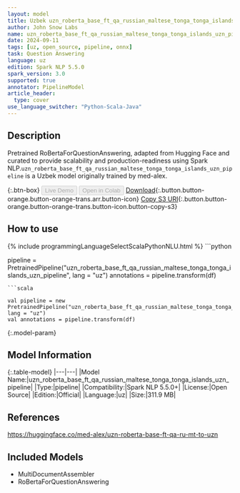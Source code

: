 ```yaml
---
layout: model
title: Uzbek uzn_roberta_base_ft_qa_russian_maltese_tonga_tonga_islands_uzn_pipeline pipeline RoBertaForQuestionAnswering from med-alex
author: John Snow Labs
name: uzn_roberta_base_ft_qa_russian_maltese_tonga_tonga_islands_uzn_pipeline
date: 2024-09-11
tags: [uz, open_source, pipeline, onnx]
task: Question Answering
language: uz
edition: Spark NLP 5.5.0
spark_version: 3.0
supported: true
annotator: PipelineModel
article_header:
  type: cover
use_language_switcher: "Python-Scala-Java"
---
```


## Description

Pretrained RoBertaForQuestionAnswering, adapted from Hugging Face and curated to provide scalability and production-readiness using Spark NLP.`uzn_roberta_base_ft_qa_russian_maltese_tonga_tonga_islands_uzn_pipeline` is a Uzbek model originally trained by med-alex.

{:.btn-box}
<button class="button button-orange" disabled>Live Demo</button>
<button class="button button-orange" disabled>Open in Colab</button>
[Download](https://s3.amazonaws.com/auxdata.johnsnowlabs.com/public/models/uzn_roberta_base_ft_qa_russian_maltese_tonga_tonga_islands_uzn_pipeline_uz_5.5.0_3.0_1726036764845.zip){:.button.button-orange.button-orange-trans.arr.button-icon}
[Copy S3 URI](s3://auxdata.johnsnowlabs.com/public/models/uzn_roberta_base_ft_qa_russian_maltese_tonga_tonga_islands_uzn_pipeline_uz_5.5.0_3.0_1726036764845.zip){:.button.button-orange.button-orange-trans.button-icon.button-copy-s3}

## How to use



<div class="tabs-box" markdown="1">
{% include programmingLanguageSelectScalaPythonNLU.html %}
```python

pipeline = PretrainedPipeline("uzn_roberta_base_ft_qa_russian_maltese_tonga_tonga_islands_uzn_pipeline", lang = "uz")
annotations =  pipeline.transform(df)   

```
```scala

val pipeline = new PretrainedPipeline("uzn_roberta_base_ft_qa_russian_maltese_tonga_tonga_islands_uzn_pipeline", lang = "uz")
val annotations = pipeline.transform(df)

```
</div>

{:.model-param}
## Model Information

{:.table-model}
|---|---|
|Model Name:|uzn_roberta_base_ft_qa_russian_maltese_tonga_tonga_islands_uzn_pipeline|
|Type:|pipeline|
|Compatibility:|Spark NLP 5.5.0+|
|License:|Open Source|
|Edition:|Official|
|Language:|uz|
|Size:|311.9 MB|

## References

https://huggingface.co/med-alex/uzn-roberta-base-ft-qa-ru-mt-to-uzn

## Included Models

- MultiDocumentAssembler
- RoBertaForQuestionAnswering
